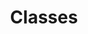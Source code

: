 ---
title: Classes
position: 4
faqs:
  - question: "How many classes will be in the game?"
    answer: "They are aiming for between 20-30 at launch."
  - question: "Can you customize them or is it going to be a 'Hero Collector'?"
    answer: "It won't be a Hero Collector. You'll get to pick the race, class and have the usual character customization options in an MMORPG"
  - question: "What classes have been announced so far? "
    answer: '<a href="https://youtu.be/DGCN_cetK0A?si=6RbAnFLRDfbRIdBk" target="_blank">Dreamblade</a> as well as a <a href="https://www.youtube.com/live/xk-aGg8PnJk?si=U9OOKKC9wJwQI3rB" target="_blank">livestream</a> going a bit more in depth'
  - question: "What roles will classes have?"
    answer: "Currently they have talked about having the holy trinity of Tank, Healer & Dps. However they are open to playing around with other ideas and roles for classes."
---